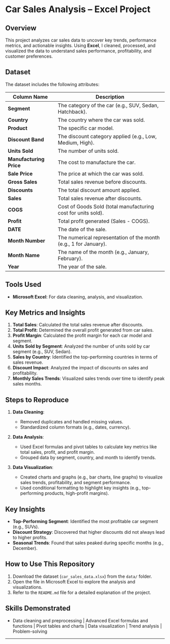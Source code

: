 
# Car Sales Analysis – Excel Project

## Overview
This project analyzes car sales data to uncover key trends, performance metrics, and actionable insights. Using **Excel**, I cleaned, processed, and visualized the data to understand sales performance, profitability, and customer preferences.

## Dataset
The dataset includes the following attributes:

| Column Name          | Description                                                                 |
|----------------------|-----------------------------------------------------------------------------|
| **Segment**          | The category of the car (e.g., SUV, Sedan, Hatchback).                      |
| **Country**          | The country where the car was sold.                                         |
| **Product**          | The specific car model.                                                     |
| **Discount Band**    | The discount category applied (e.g., Low, Medium, High).                    |
| **Units Sold**       | The number of units sold.                                                   |
| **Manufacturing Price** | The cost to manufacture the car.                                          |
| **Sale Price**       | The price at which the car was sold.                                        |
| **Gross Sales**      | Total sales revenue before discounts.                                       |
| **Discounts**        | The total discount amount applied.                                          |
| **Sales**            | Total sales revenue after discounts.                                        |
| **COGS**             | Cost of Goods Sold (total manufacturing cost for units sold).               |
| **Profit**           | Total profit generated (Sales - COGS).                                      |
| **DATE**             | The date of the sale.                                                       |
| **Month Number**     | The numerical representation of the month (e.g., 1 for January).            |
| **Month Name**       | The name of the month (e.g., January, February).                            |
| **Year**             | The year of the sale.                                                       |

## Tools Used
- **Microsoft Excel**: For data cleaning, analysis, and visualization.

## Key Metrics and Insights
1. **Total Sales**: Calculated the total sales revenue after discounts.
2. **Total Profit**: Determined the overall profit generated from car sales.
3. **Profit Margin**: Calculated the profit margin for each car model and segment.
4. **Units Sold by Segment**: Analyzed the number of units sold by car segment (e.g., SUV, Sedan).
5. **Sales by Country**: Identified the top-performing countries in terms of sales revenue.
6. **Discount Impact**: Analyzed the impact of discounts on sales and profitability.
7. **Monthly Sales Trends**: Visualized sales trends over time to identify peak sales months.

## Steps to Reproduce
1. **Data Cleaning**:
   - Removed duplicates and handled missing values.
   - Standardized column formats (e.g., dates, currency).

2. **Data Analysis**:
   - Used Excel formulas and pivot tables to calculate key metrics like total sales, profit, and profit margin.
   - Grouped data by segment, country, and month to identify trends.

3. **Data Visualization**:
   - Created charts and graphs (e.g., bar charts, line graphs) to visualize sales trends, profitability, and segment performance.
   - Used conditional formatting to highlight key insights (e.g., top-performing products, high-profit margins).

## Key Insights
- **Top-Performing Segment**: Identified the most profitable car segment (e.g., SUVs).
- **Discount Strategy**: Discovered that higher discounts did not always lead to higher profits.
- **Seasonal Trends**: Found that sales peaked during specific months (e.g., December).

## How to Use This Repository
1. Download the dataset (`car_sales_data.xlsx`) from the `data/` folder.
2. Open the file in Microsoft Excel to explore the analysis and visualizations.
3. Refer to the `README.md` file for a detailed explanation of the project.

## Skills Demonstrated
- Data cleaning and preprocessing | Advanced Excel formulas and functions | Pivot tables and charts | Data visualization | Trend analysis | Problem-solving

---
